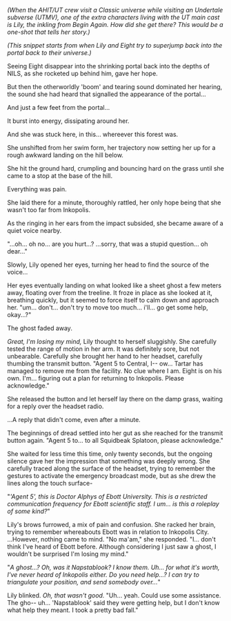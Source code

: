 *(When the AHIT/UT crew visit a Classic universe while visiting an Undertale subverse (UTMV), one of the extra characters living with the UT main cast is Lily, the inkling from Begin Again. How did she get there? This would be a one-shot that tells her story.)*

*(This snippet starts from when Lily and Eight try to superjump back into the portal back to their universe.)*

Seeing Eight disappear into the shrinking portal back into the depths of NILS, as she rocketed up behind him, gave her hope.

But then the otherworldly 'boom' and tearing sound dominated her hearing, the sound she had heard that signalled the appearance of the portal...

And just a few feet from the portal...

It burst into energy, dissipating around her.

And she was stuck here, in this... whereever this forest was.

She unshifted from her swim form, her trajectory now setting her up for a rough awkward landing on the hill below.

She hit the ground hard, crumpling and bouncing hard on the grass until she came to a stop at the base of the hill.

Everything was pain.

She laid there for a minute, thoroughly rattled, her only hope being that she wasn't too far from Inkopolis.

As the ringing in her ears from the impact subsided, she became aware of a quiet voice nearby.

"...oh... oh no... are you hurt...? ...sorry, that was a stupid question... oh dear..."

Slowly, Lily opened her eyes, turning her head to find the source of the voice...

Her eyes eventually landing on what looked like a sheet ghost a few meters away, floating over from the treeline. It froze in place as she looked at it, breathing quickly, but it seemed to force itself to calm down and approach her. "um... don't... don't try to move too much... i'll... go get some help, okay...?"

The ghost faded away.

*Great, I'm losing my mind,* Lily thought to herself sluggishly. She carefully tested the range of motion in her arm. It was definitely sore, but not unbearable. Carefully she brought her hand to her headset, carefully thumbing the transmit button. "Agent 5 to Central, I-- ow... Tartar has managed to remove me from the facility. No clue where I am. Eight is on his own. I'm... figuring out a plan for returning to Inkopolis. Please acknowledge."

She released the button and let herself lay there on the damp grass, waiting for a reply over the headset radio.

...A reply that didn't come, even after a minute.

The beginnings of dread settled into her gut as she reached for the transmit button again. "Agent 5 to... to all Squidbeak Splatoon, please acknowledge."

She waited for less time this time, only twenty seconds, but the ongoing silence gave her the impression that something was deeply wrong. She carefully traced along the surface of the headset, trying to remember the gestures to activate the emergency broadcast mode, but as she drew the lines along the touch surface-

"*'Agent 5', this is Doctor Alphys of Ebott University. This is a restricted communication frequency for Ebott scientific staff. I um... is this a roleplay of some kind?*"

Lily's brows furrowed, a mix of pain and confusion. She racked her brain, trying to remember whereabouts Ebott was in relation to Inkopolis City. ...However, nothing came to mind. "No ma'am," she responded. "I... don't think I've heard of Ebott before. Although considering I just saw a ghost, I wouldn't be surprised I'm losing my mind."

"*A ghost...? Oh, was it Napstablook? I know them. Uh... for what it's worth, I've never heard of Inkopolis either. Do you need help...? I can try to triangulate your position, and send somebody over...*"

Lily blinked. *Oh, that wasn't good.* "Uh... yeah. Could use some assistance. The gho-- uh... 'Napstablook' said they were getting help, but I don't know what help they meant. I took a pretty bad fall."
